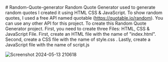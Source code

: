 
﻿# Random-Quote-generator
Random Quote Generator used to generate random quotes
 I created it using HTML CSS & JavaScript. To show random quotes, I used a free API named quotable (https://quotable.io/random). You can use any other API for this project.
 To create this Random Quote Generator project. First, you need to create three Files: HTML, CSS & JavaScript File.
 First, create an HTML file with the name of "index.html".
 Second, create a CSS file with the name of style.css .
 Lastly, create a JavaScript file with the name of script.js

![Screenshot 2024-05-13 210618](https://github.com/Pallavi-Shtgr/Random-Quote-generator-js-/assets/126679884/e23e9805-b817-4f4d-b81e-a4a1330a282c)
